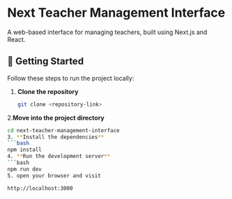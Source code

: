 # Next Teacher Management Interface

A web-based interface for managing teachers, built using Next.js and React.

## 🚀 Getting Started

Follow these steps to run the project locally:

1. **Clone the repository**

   ```bash
   git clone <repository-link>

2.**Move into the project directory**
  ```bash
cd next-teacher-management-interface
3. **Install the dependencies**
  ```bash
npm install
4. **Run the development server**
  ```bash
npm run dev
5. open your browser and visit

http://localhost:3000

